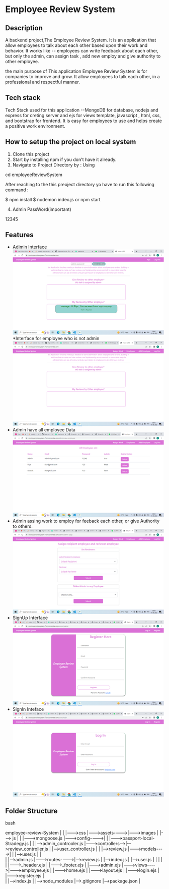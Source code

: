 # Employee Review System
## Description
 A backend project,The Employee Review System. It is an application that allow employees
to talk about each other based upon their work and behavior. 
It works like -- employees can write feedback about each other, but only the admin, can assign task , add new employ and give authority to other employee.


the main purpose of This application Employee Review System is for companies to improve and grow. 
It allow employees to talk each other, in a professional and respectful manner.
  
## Tech stack
  Tech Stack used for this application --MongoDB for database, nodejs and express for creting server and ejs for views template, javascript , html, css, and bootstrap for frontend. 
It is easy for employees to use and helps create a positive work environment.
  
## How to setup the project on local system
  1. Clone this project
  2. Start by installing npm if you don't have it already.
  3. Navigate to Project Directory by : Using
  
  cd employeeReviewSystem
  
  
  
  After reaching to the this preoject directory yo have to run this following command :
  
  $ npm install
  $ nodemon index.js or npm start
  
  4. Admin PassWord(important) 
  
  12345
  
  

 
  ## Features
  * Adimin Interface
  ![Alt text](https://github.com/Raunakriya/employeeReviewSystem/blob/main/assets/Images/Screenshot%20(52).png?raw=true)
  *Interface for employee who is not admin
  ![Test Image 4](https://github.com/Raunakriya/employeeReviewSystem/blob/main/assets/Images/Screenshot%20(53).png?raw=true)
  * Admin have all employee Data
  ![test5](https://github.com/Raunakriya/employeeReviewSystem/blob/main/assets/Images/Screenshot%20(54).png?raw=true)
  * Admin assing work to employ for feeback each other, or give Authority to others.  
  ![test6](https://github.com/Raunakriya/employeeReviewSystem/blob/main/assets/Images/Screenshot%20(55).png?raw=true)
  * SignUp Interface
  ![test5](https://github.com/Raunakriya/employeeReviewSystem/blob/main/assets/Images/Screenshot%20(56).png?raw=true)
  * SignIn Inteface
  ![test5](https://github.com/Raunakriya/employeeReviewSystem/blob/main/assets/Images/Screenshot%20(57).png?raw=true)
 

  ## Folder Structure
bash

employee-review-System
    |
    |               |--->css
    |--->assets---->|--->images
    |               |---> js
    |
    |               |--->mongoose.js
    |--->config---->|
    |               |--->passport-local-Stradegy.js
    |
    |                  |-->admin_controoler.js
    |--->controllers-->|-->review_controller.js
    |                  |-->user_controller.js
    |
    |               |-->review.js
    |--->models---->|
    |               |-->user.js
    |
    |              
    |               |-->admin.js
    |--->routes---->|-->review.js
    |               |-->index.js
    |               |-->user.js
    |
    |
    |
    |
    |              |--->_header.ejs
    |              |--->_footer.ejs
    |              |--->admin.ejs
    |--->views---->|--->employee.ejs
    |              |--->home.ejs
    |              |--->layout.ejs
    |              |--->login.ejs
    |              |--->register.ejs
    |              
    |
    |-->index.js
    |
    |-->node_modules
    |-->.gitignore
    |-->package.json
    |
